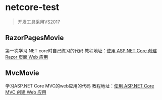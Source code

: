 # netcore-test
> 开发工具采用VS2017

## RazorPagesMovie
第一次学习.NET core时自己练习的代码
教程地址：[使用 ASP.NET Core 创建 Razor 页面 Web 应用](https://docs.microsoft.com/zh-cn/aspnet/core/tutorials/razor-pages/?view=aspnetcore-2.2) 

## MvcMovie
学习ASP.NET Core MVC的web应用的代码
教程地址：[使用 ASP.NET Core MVC 创建 Web 应用](https://docs.microsoft.com/zh-cn/aspnet/core/tutorials/first-mvc-app/?view=aspnetcore-2.2) 
